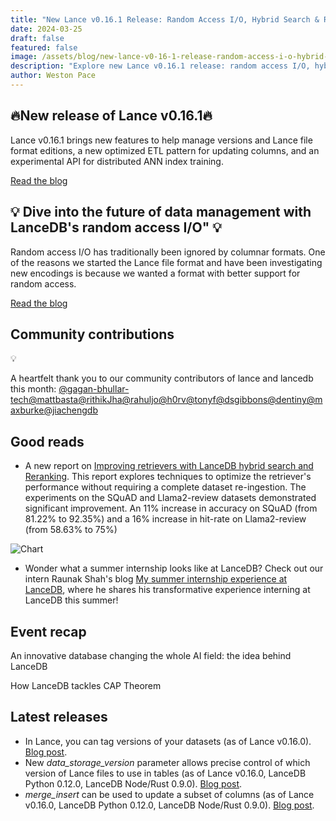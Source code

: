 ```yaml
---
title: "New Lance v0.16.1 Release: Random Access I/O, Hybrid Search & Reranking Report"
date: 2024-03-25
draft: false
featured: false
image: /assets/blog/new-lance-v0-16-1-release-random-access-i-o-hybrid-search-reranking-report/new-lance-v0-16-1-release-random-access-i-o-hybrid-search-reranking-report.png
description: "Explore new Lance v0.16.1 release: random access I/O, hybrid search & reranking report with practical insights and expert guidance from the LanceDB team."
author: Weston Pace
---
```

## 🔥New release of Lance v0.16.1🔥

Lance v0.16.1 brings new features to help manage versions and Lance file format editions, a new optimized ETL pattern for updating columns, and an experimental API for distributed ANN index training. 

[Read the blog](__GHOST_URL__/lance-v0-16-1-feature-roundup/)

## 💡 Dive into the future of data management with LanceDB's random access I/O" 💡

Random access I/O has traditionally been ignored by columnar formats. One of the reasons we started the Lance file format and have been investigating new encodings is because we wanted a format with better support for random access. 

[Read the blog](__GHOST_URL__/the-case-for-random-access-i-o/)

## Community contributions

💡

A heartfelt thank you to our community contributors of lance and lancedb this month: [@gagan-bhullar-tech](https://github.com/gagan-bhullar-tech)[@mattbasta](https://github.com/mattbasta)[@rithikJha](https://github.com/rithikJha)[@rahuljo](https://github.com/rahuljo)[@h0rv](https://github.com/h0rv)[@tonyf](https://github.com/tonyf)[@dsgibbons](https://github.com/dsgibbons)[@dentiny](https://github.com/dentiny)[@maxburke](https://github.com/maxburke)[@jiachengdb](https://github.com/jiachengdb)

## Good reads

- A new report on [Improving retrievers with LanceDB hybrid search and Reranking](__GHOST_URL__/hybrid-search-and-reranking-report/). This report explores techniques to optimize the retriever's performance without requiring a complete dataset re-ingestion. The experiments on the SQuAD and Llama2-review datasets demonstrated significant improvement. An 11% increase in accuracy on SQuAD (from 81.22% to 92.35%) and a 16% increase in hit-rate on Llama2-review (from 58.63% to 75%) 

![Chart](https://lh7-rt.googleusercontent.com/docsz/AD_4nXdHhOSMMdmntKAZaPaW-Z4CD8iFFbRIJPr81X25R4ZHTv2ahtvmTroWMb-k7g3hCEipGv3_lXSyEhqiXU8_iniS2ZQSrsng4RBiYEwSG9zfxQeupb-C3RjVyUBVTvZez_GR6i9ir4YS-CPB9MpNxiTOPm9M?key=a_P4AHsxibRE0-uJOiPNww)
- Wonder what a summer internship looks like at LanceDB? Check out our intern Raunak Shah's blog [My summer internship experience at LanceDB](__GHOST_URL__/my-summer-internship-experience-at-lancedb-2/), where he shares his transformative experience interning at LanceDB this summer!

## Event recap

An innovative database changing the whole AI field: the idea behind LanceDB

How LanceDB tackles CAP Theorem

## Latest releases

- In Lance, you can tag versions of your datasets (as of Lance v0.16.0). [Blog post](__GHOST_URL__/lance-v0-16-1-feature-roundup/#version-tags).
- New *data_storage_version* parameter allows precise control of which version of Lance files to use in tables (as of Lance v0.16.0, LanceDB Python 0.12.0, LanceDB Node/Rust 0.9.0). [Blog post](__GHOST_URL__/lance-v0-16-1-feature-roundup/#v2-format-versioning-api).
- *merge_insert* can be used to update a subset of columns (as of Lance v0.16.0, LanceDB Python 0.12.0, LanceDB Node/Rust 0.9.0). [Blog post](__GHOST_URL__/lance-v0-16-1-feature-roundup/#update-subcolumns-with-mergeinsert).
